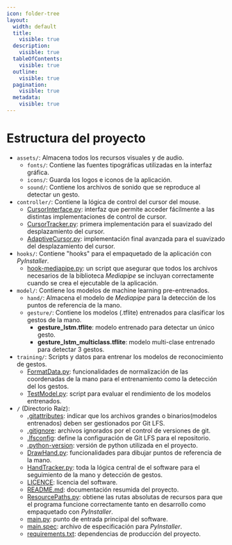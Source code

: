```yaml
---
icon: folder-tree
layout:
  width: default
  title:
    visible: true
  description:
    visible: true
  tableOfContents:
    visible: true
  outline:
    visible: true
  pagination:
    visible: true
  metadata:
    visible: true
---
```


# Estructura del proyecto

* `assets/`: Almacena todos los recursos visuales y de audio.
  * `fonts/`: Contiene las fuentes tipográficas utilizadas en la interfaz gráfica.
  * `icons/`: Guarda los logos e iconos de la aplicación.
  * `sound/`: Contiene los archivos de sonido que se reproduce al detectar un gesto.
* `controller/`: Contiene la lógica de control del cursor del mouse.&#x20;
  * [CursorInterface.py](../../controller/CursorInterface.py): interfaz que permite acceder fácilmente a las distintas implementaciones de control de cursor.
  * [CursorTracker.py](../../controller/CursorTracker.py): primera implementación para el suavizado del desplazamiento del cursor.
  * [AdaptiveCursor.py](../../controller/AdaptiveCursor.py): implementación final avanzada para el suavizado del desplazamiento del cursor.
* `hooks/`: Contiene "hooks" para el empaquetado de la aplicación con _PyInstaller_.&#x20;
  * [hook-mediapipe.py](../../hooks/hook-mediapipe.py): un script que asegurar que todos los archivos necesarios de la biblioteca _Mediapipe_ se incluyan correctamente cuando se crea el ejecutable de la aplicación.
* `model/`: Contiene los modelos de machine learning pre-entrenados.&#x20;
  * `hand/`: Almacena el modelo de _Mediapipe_ para la detección de los puntos de referencia de la mano.&#x20;
  * `gesture/`: Contiene los modelos (.tflite) entrenados para clasificar los gestos de la mano.&#x20;
    * **gesture\_lstm.tflite**: modelo entrenado para detectar un único gesto.
    * **gesture\_lstm\_multiclass.tflite**: modelo multi-clase entrenado para detectar 3 gestos.
* `training/`: Scripts y datos para entrenar los modelos de reconocimiento de gestos.&#x20;
  * [FormatData.py](../../training/FormatData.py):  funcionalidades de normalización de las coordenadas de la mano para el entrenamiento como la detección del los gestos.
  * [TestModel.py](../../training/TestModel.py): script para evaluar el rendimiento de los modelos entrenados.
* `/` (Directorio Raíz):&#x20;
  * [.gitattributes](https://github.com/MartinMosqueira/TIFVirtualMouse/blob/0fc54c7fe0dcbeb25bf05408656eda4e8c798c06/.gitattributes): indicar que los archivos grandes o binarios(modelos entrenados) deben ser gestionados por Git LFS.
  * [.gitignore](https://github.com/MartinMosqueira/TIFVirtualMouse/blob/0fc54c7fe0dcbeb25bf05408656eda4e8c798c06/.gitignore): archivos ignorados por el control de versiones de git.
  * [.lfsconfig](https://github.com/MartinMosqueira/TIFVirtualMouse/blob/0fc54c7fe0dcbeb25bf05408656eda4e8c798c06/.lfsconfig): define la configuración de Git LFS para el repositorio.
  * [.python-version](https://github.com/MartinMosqueira/TIFVirtualMouse/blob/0fc54c7fe0dcbeb25bf05408656eda4e8c798c06/.python-version): versión de python utilizada en el proyecto.
  * [DrawHand.py](https://github.com/MartinMosqueira/TIFVirtualMouse/blob/0fc54c7fe0dcbeb25bf05408656eda4e8c798c06/DrawHand.py): funcionalidades para dibujar puntos de referencia de la mano.
  * [HandTracker.py](https://github.com/MartinMosqueira/TIFVirtualMouse/blob/0fc54c7fe0dcbeb25bf05408656eda4e8c798c06/HandTracker.py): toda la lógica central de el software para el seguimiento de la mano y detección de gestos.
  * [LICENCE](https://github.com/MartinMosqueira/TIFVirtualMouse/blob/0fc54c7fe0dcbeb25bf05408656eda4e8c798c06/LICENCE): licencia del software.
  * [README.md](https://github.com/MartinMosqueira/TIFVirtualMouse/blob/0fc54c7fe0dcbeb25bf05408656eda4e8c798c06/README.md): documentación resumida del proyecto.
  * [ResourcePaths.py](https://github.com/MartinMosqueira/TIFVirtualMouse/blob/0fc54c7fe0dcbeb25bf05408656eda4e8c798c06/ResourcePaths.py): obtiene las rutas absolutas de recursos para que el programa funcione correctamente tanto en desarrollo como empaquetado con _PyInstaller_.
  * [main.py](https://github.com/MartinMosqueira/TIFVirtualMouse/blob/0fc54c7fe0dcbeb25bf05408656eda4e8c798c06/main.py): punto de entrada principal del software.
  * [main.spec](https://github.com/MartinMosqueira/TIFVirtualMouse/blob/0fc54c7fe0dcbeb25bf05408656eda4e8c798c06/main.spec): archivo de especificación para _PyInstaller_.
  * [requirements.txt](https://github.com/MartinMosqueira/TIFVirtualMouse/blob/0fc54c7fe0dcbeb25bf05408656eda4e8c798c06/requirements.txt): dependencias de producción del proyecto.
